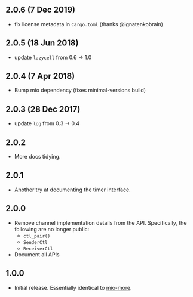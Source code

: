## 2.0.6 (7 Dec 2019)

- fix license metadata in `Cargo.toml` (thanks @ignatenkobrain)

## 2.0.5 (18 Jun 2018)

- update `lazycell` from 0.6 -> 1.0

## 2.0.4 (7 Apr 2018)

- Bump mio dependency (fixes minimal-versions build)

## 2.0.3 (28 Dec 2017)

- update `log` from 0.3 -> 0.4

## 2.0.2

- More docs tidying.

## 2.0.1

- Another try at documenting the timer interface.

## 2.0.0

- Remove channel implementation details from the API. Specifically, the
  following are no longer public:
  - `ctl_pair()`
  - `SenderCtl`
  - `ReceiverCtl`
- Document all APIs

## 1.0.0

- Initial release. Essentially identical to
  [mio-more](https://github.com/carllerche/mio-more).
